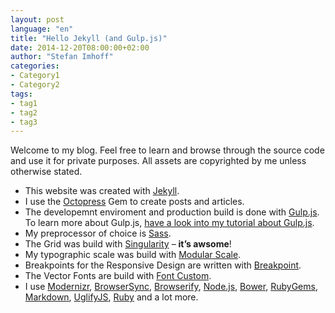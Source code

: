 ```yaml
---
layout: post
language: "en"
title: "Hello Jekyll (and Gulp.js)"
date: 2014-12-20T08:00:00+02:00
author: "Stefan Imhoff"
categories:
- Category1
- Category2
tags:
- tag1
- tag2
- tag3
---
```


Welcome to my blog. Feel free to learn and browse through the source code and use it for private purposes. All assets are copyrighted by me unless otherwise stated.

- This website was created with [Jekyll](http://jekyllrb.com/).
- I use the [Octopress](https://github.com/octopress/octopress) Gem to create posts and articles.
- The developemnt enviroment and production build is done with [Gulp.js](http://gulpjs.com/). To learn more about Gulp.js, [have a look into my tutorial about Gulp.js](http://stefanimhoff.de/2014/gulp-tutorial-1-intro-setup/).
- My preprocessor of choice is [Sass](http://sass-lang.com/).
- The Grid was build with [Singularity](http://singularity.gs/) – **it’s awsome**!
- My typographic scale was build with [Modular Scale](https://github.com/at-import/modular-scale).
- Breakpoints for the Responsive Design are written with [Breakpoint](https://github.com/at-import/breakpoint).
- The Vector Fonts are build with [Font Custom](http://fontcustom.com/).
- I use [Modernizr](http://modernizr.com/), [BrowserSync](http://www.browsersync.io/), [Browserify](http://browserify.org/), [Node.js](http://nodejs.org/), [Bower](http://bower.io/), [RubyGems](https://rubygems.org/), [Markdown](http://daringfireball.net/projects/markdown/syntax), [UglifyJS](https://github.com/mishoo/UglifyJS), [Ruby](https://www.ruby-lang.org/) and a lot more.

